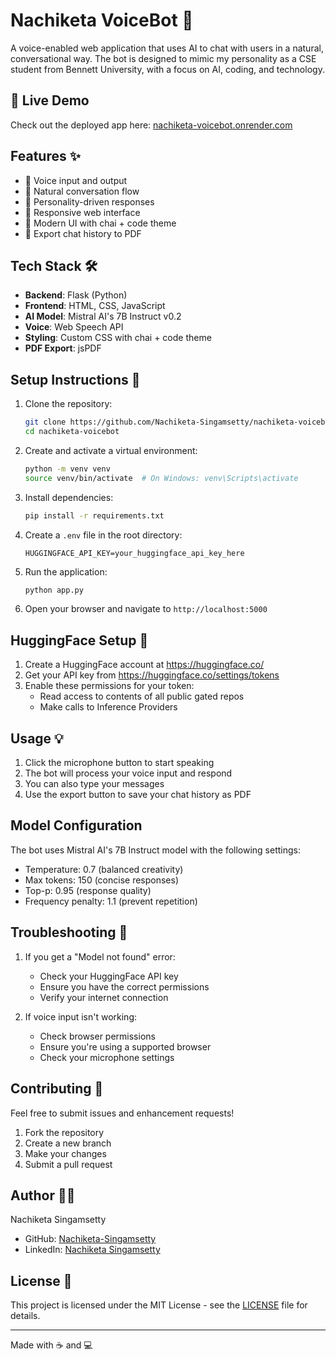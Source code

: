 # Nachiketa VoiceBot 🤖

A voice-enabled web application that uses AI to chat with users in a natural, conversational way. The bot is designed to mimic my personality as a CSE student from Bennett University, with a focus on AI, coding, and technology.

## 🚀 Live Demo

Check out the deployed app here: [nachiketa-voicebot.onrender.com](https://nachiketa-voicebot.onrender.com)

## Features ✨

- 🎤 Voice input and output
- 💬 Natural conversation flow
- 🎯 Personality-driven responses
- 📱 Responsive web interface
- 🎨 Modern UI with chai + code theme
- 💾 Export chat history to PDF

## Tech Stack 🛠️

- **Backend**: Flask (Python)
- **Frontend**: HTML, CSS, JavaScript
- **AI Model**: Mistral AI's 7B Instruct v0.2
- **Voice**: Web Speech API
- **Styling**: Custom CSS with chai + code theme
- **PDF Export**: jsPDF

## Setup Instructions 🚀

1. Clone the repository:
   ```bash
   git clone https://github.com/Nachiketa-Singamsetty/nachiketa-voicebot.git
   cd nachiketa-voicebot
   ```

2. Create and activate a virtual environment:
   ```bash
   python -m venv venv
   source venv/bin/activate  # On Windows: venv\Scripts\activate
   ```

3. Install dependencies:
   ```bash
   pip install -r requirements.txt
   ```

4. Create a `.env` file in the root directory:
   ```
   HUGGINGFACE_API_KEY=your_huggingface_api_key_here
   ```

5. Run the application:
   ```bash
   python app.py
   ```

6. Open your browser and navigate to `http://localhost:5000`

## HuggingFace Setup 🔑

1. Create a HuggingFace account at https://huggingface.co/
2. Get your API key from https://huggingface.co/settings/tokens
3. Enable these permissions for your token:
   - Read access to contents of all public gated repos
   - Make calls to Inference Providers

## Usage 💡

1. Click the microphone button to start speaking
2. The bot will process your voice input and respond
3. You can also type your messages
4. Use the export button to save your chat history as PDF

## Model Configuration

The bot uses Mistral AI's 7B Instruct model with the following settings:
- Temperature: 0.7 (balanced creativity)
- Max tokens: 150 (concise responses)
- Top-p: 0.95 (response quality)
- Frequency penalty: 1.1 (prevent repetition)

## Troubleshooting 🔧

1. If you get a "Model not found" error:
   - Check your HuggingFace API key
   - Ensure you have the correct permissions
   - Verify your internet connection

2. If voice input isn't working:
   - Check browser permissions
   - Ensure you're using a supported browser
   - Check your microphone settings

## Contributing 🤝

Feel free to submit issues and enhancement requests!

1. Fork the repository
2. Create a new branch
3. Make your changes
4. Submit a pull request

## Author 👨‍💻

Nachiketa Singamsetty
- GitHub: [Nachiketa-Singamsetty](https://github.com/Nachiketa-Singamsetty)
- LinkedIn: [Nachiketa Singamsetty](https://www.linkedin.com/in/nachiketa-singamsetty/)

## License 📄

This project is licensed under the MIT License - see the [LICENSE](LICENSE) file for details.

---
Made with ☕ and 💻 